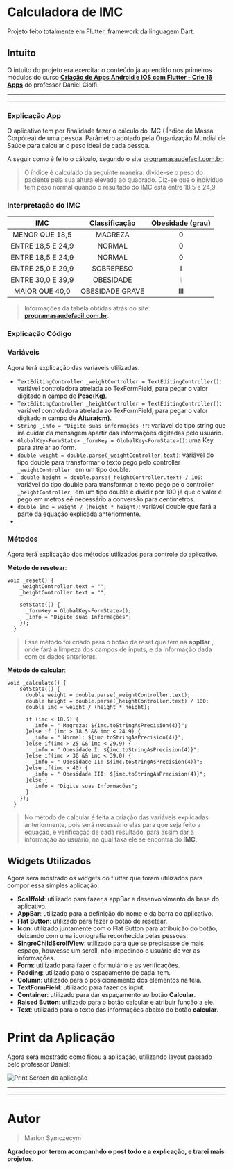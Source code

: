 # Calculadora de IMC

Projeto feito totalmente em Flutter, framework da linguagem Dart.



## **Intuito**

O intuito do projeto era exercitar o conteúdo já aprendido nos primeiros módulos do curso **[Criação de Apps Android e iOS com Flutter - Crie 16 Apps](https://www.udemy.com/course/curso-completo-flutter-app-android-ios/?couponCode=FLUTTER12192)** do professor Daniel Ciolfi.

------

------

### **Explicação App**

O aplicativo tem por finalidade fazer o cálculo do IMC ( Índice de Massa Corpórea) de uma pessoa. Parâmetro adotado pela Organização Mundial de Saúde para calcular o peso ideal de cada pessoa.

A seguir como é feito o cálculo, segundo o site [programasaudefacil.com.br](https://www.programasaudefacil.com.br/calculadora-de-imc):

> O índice é calculado da seguinte maneira: divide-se o peso do paciente pela sua altura elevada ao quadrado. Diz-se que o indivíduo tem peso normal quando o resultado do IMC está entre 18,5 e 24,9.



### Interpretação do IMC

|        IMC        |  Classificação  | Obesidade (grau) |
| :---------------: | :-------------: | :--------------: |
|  MENOR QUE 18,5   |     MAGREZA     |        0         |
| ENTRE 18,5 E 24,9 |     NORMAL      |        0         |
| ENTRE 18,5 E 24,9 |     NORMAL      |        0         |
| ENTRE 25,0 E 29,9 |    SOBREPESO    |        I         |
| ENTRE 30,0 E 39,9 |    OBESIDADE    |        II        |
|  MAIOR QUE 40,0   | OBESIDADE GRAVE |       III        |

> Informações da tabela obtidas atrás do site: **[programasaudefacil.com.br](https://www.programasaudefacil.com.br/calculadora-de-imc)**.



### **Explicação Código**

### **Variáveis**

Agora terá explicação das variáveis utilizadas.

* `TextEditingController _weightController = TextEditingController()`: variável controladora atrelada ao TexFormField, para pegar o valor digitado n campo de **Peso(Kg)**.
* `TextEditingController _heightController = TextEditingController()`: variável controladora atrelada ao TexFormField, para pegar o valor digitado n campo de **Altura(cm)**.
* `String _info = "Digite suas informações !"`: variável do tipo string que irá cuidar da mensagem apartir das informações digitadas pelo usuário.
* `GlobalKey<FormState> _formKey = GlobalKey<FormState>()`: uma Key para atrelar ao form.
* `double weight = double.parse(_weightController.text)`: variável do tipo double para transformar o texto pego pelo controller `_weightController ` em um tipo double.
* ` double height = double.parse(_heightController.text) / 100`: variável do tipo double para transformar o texto pego pelo controller `_heightController ` em um tipo double e dividir por 100 já que o valor é pego em metros eé necessário a conversão para centímetros.
* `double imc = weight / (height * height)`:  variável double que fará a parte da equação explicada anteriormente.
* 



### **Método**s

Agora terá explicação dos métodos utilizados para controle do aplicativo.

**Método de resetear**:   

```
void _reset() {
    _weightController.text = "";
    _heightController.text = "";

    setState(() {
      _formKey = GlobalKey<FormState>();
      _info = "Digite suas Informações";
    });
  }
```

> Esse método foi criado para o botão de reset que tem na **appBar** , onde fará a limpeza dos campos de inputs, e da informação dada com os dados anteriores.

**Método de calcular**:

```
void _calculate() {
    setState(() {
      double weight = double.parse(_weightController.text);
      double height = double.parse(_heightController.text) / 100;
      double imc = weight / (height * height);

      if (imc < 18.5) {
        _info = " Magreza: ${imc.toStringAsPrecision(4)}";
      }else if (imc > 18.5 && imc < 24.9) {
        _info = " Normal: ${imc.toStringAsPrecision(4)}";
      }else if(imc > 25 && imc < 29.9) {
        _info = " Obesidade I: ${imc.toStringAsPrecision(4)}";
      }else if(imc > 30 && imc < 39.0) {
        _info = " Obesidade II: ${imc.toStringAsPrecision(4)}";
      }else if(imc > 40) {
        _info = " Obesidade III: ${imc.toStringAsPrecision(4)}";
      }else {
        _info = "Digite suas Informações";
      }
    });
  }
```

> No método de calcular é feita a criação das variáveis explicadas anteriormente, pois será necessário elas para que seja feito a equação, e verificação de cada resultado, para assim dar a informação ao usuário, na qual taxa ele se encontra do **IMC**.



## **Widgets Utilizados**

Agora será mostrado os widgets do flutter que foram utilizados para compor essa simples aplicação:

* **Scalffold**: utilizado para fazer a appBar e desenvolvimento da base do aplicativo.
* **AppBar**: utilizado para a definição do nome e da barra do aplicativo.
* **Flat Button**: utilizado para fazer o botão de resetear.
* **Icon**: utilizado juntamente com o Flat Button para atribuição do botão, deixando com uma iconografia reconhecida pelas pessoas.
* **SingreChildScrollView**: utilizado para que se precisasse de mais espaço, houvesse um scroll, não impedindo o usuário de ver as informações.
* **Form**: utilizado para fazer o formulário e as verificações.
* **Padding**: utilizado para o espaçamento de cada item.
* **Column**: utilizado para o posicionamento dos elementos na tela.
* **TextFormField**: utilizado para fazer os input.
* **Container**: utilizado para dar espaçamento ao botão **Calcular**.
* **Raised Button**: utilizado para o botão calcular e atribuir função a ele.
* **Text**: utilizado para o texto das informações abaixo do botão **calcular**.



# **Print da Aplicação**

Agora será mostrado como ficou a aplicação, utilizando layout passado pelo professor Daniel:

![Print Screen da aplicação](src/printScreen.jpg)

****
****

# Autor

> Marlon Symczecym

**Agradeço por terem acompanhdo o post todo e a explicação, e trarei mais projetos.**

